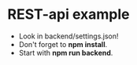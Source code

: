 # REST-api example
* Look in backend/settings.json!
* Don't forget to **npm install**.
* Start with **npm run backend**.